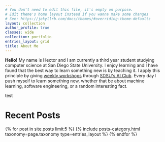 ```yaml
---
# You don't need to edit this file, it's empty on purpose.
# Edit theme's home layout instead if you wanna make some changes
# See: https://jekyllrb.com/docs/themes/#overriding-theme-defaults
layout: collection
author_profile: true
classes: wide
collection: portfolio
entries_layout: grid
title: About Me
---
```


**Hello!** My name is Hector and I am currently a third year student studying computer science at San Diego State University. I enjoy learning and I have found that the best way to learn something new is by teaching it. I apply this principle by giving [weekly workshops](https://hectorenevarez.github.io/workshops/) through [SDSU's AI Club](https://aiclub.sdsu.edu/). Every day I push myself to learn something new, whether that be about machine learning, software engineering, or a random interesting fact.

test

# Recent Posts
<div class="grid__wrapper">
  {% for post in site.posts limit:5 %}
    {% include posts-category.html taxonomy=page.taxonomy type=entries_layout %}
  {% endfor %}
</div>
